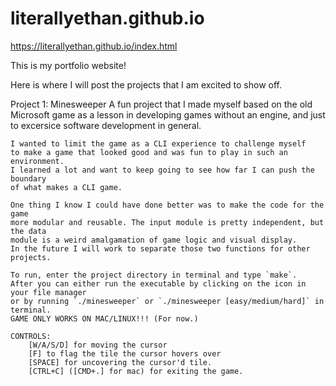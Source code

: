 # literallyethan.github.io
https://literallyethan.github.io/index.html

This is my portfolio website!

Here is where I will post the projects that I am excited to
show off.

Project 1: Minesweeper
    A fun project that I made myself based on the old Microsoft game as a lesson in
    developing games without an engine, and just to excersice
    software development in general. 

    I wanted to limit the game as a CLI experience to challenge myself
    to make a game that looked good and was fun to play in such an environment.
    I learned a lot and want to keep going to see how far I can push the boundary
    of what makes a CLI game.

    One thing I know I could have done better was to make the code for the game
    more modular and reusable. The input module is pretty independent, but the data
    module is a weird amalgamation of game logic and visual display.
    In the future I will work to separate those two functions for other projects.

    To run, enter the project directory in terminal and type `make`.
    After you can either run the executable by clicking on the icon in your file manager
    or by running `./minesweeper` or `./minesweeper [easy/medium/hard]` in terminal.
    GAME ONLY WORKS ON MAC/LINUX!!! (For now.)

    CONTROLS:
        [W/A/S/D] for moving the cursor
        [F] to flag the tile the cursor hovers over
        [SPACE] for uncovering the cursor'd tile.
        [CTRL+C] ([CMD+.] for mac) for exiting the game.


